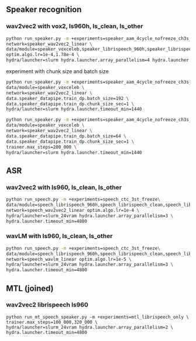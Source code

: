 ## Speaker recognition

### wav2vec2 with vox2, ls960h, ls_clean, ls_other

```bash
python run_speaker.py -m +experiments=speaker_aam_4cycle_nofreeze_ch3s_bs64 \
network=speaker_wav2vec2_linear \
data/module=speaker_voxceleb,speaker_librispeech_960h,speaker_librispeech_clean,speaker_librispeech_other \
optim.algo.lr=1e-4,1.78e-4 \
hydra/launcher=slurm hydra.launcher.array_parallelism=4 hydra.launcher.timeout_min=1440
```

experiment with chunk size and batch size

```bash
python run_speaker.py -m +experiments=speaker_aam_4cycle_nofreeze_ch3s_bs64 \
data/module=speaker_voxceleb \
network=speaker_wav2vec2_linear \
data.speaker_datapipe.train_dp.batch_size=192 \
data.speaker_datapipe.train_dp.chunk_size_sec=1 \
hydra/launcher=slurm hydra.launcher.timeout_min=1440
```

```bash
python run_speaker.py -m +experiments=speaker_aam_4cycle_nofreeze_ch3s_bs64 \
data/module=speaker_voxceleb \
network=speaker_wav2vec2_linear \
data.speaker_datapipe.train_dp.batch_size=64 \
data.speaker_datapipe.train_dp.chunk_size_sec=1 \
trainer.max_steps=200_000 \
hydra/launcher=slurm hydra.launcher.timeout_min=1440
```


## ASR

### wav2vec2 with ls960, ls_clean, ls_other

```bash
python run_speech.py -m +experiments=speech_ctc_3st_freeze\
data/module=speech_librispeech_960h,speech_librispeech_clean,speech_librispeech_other \
network=speech_wav2vec2_linear optim.algo.lr=1e-4 \
hydra/launcher=slurm_24vram hydra.launcher.array_parallelism=3 \
hydra.launcher.timeout_min=4800
```
### wavLM with ls960, ls_clean, ls_other

```bash
python run_speech.py -m +experiments=speech_ctc_3st_freeze\
data/module=speech_librispeech_960h,speech_librispeech_clean,speech_librispeech_other \
network=speech_wavlm_linear optim.algo.lr=1e-5 \
hydra/launcher=slurm_24vram hydra.launcher.array_parallelism=3 \
hydra.launcher.timeout_min=4800
```

## MTL (joined)

### wav2vec2 librispeech ls960

```
python run_mt_speech_speaker.py -m +experiments=mtl_librispeech_only \
trainer.max_steps=100_000,320_000 \
hydra/launcher=slurm_24vram hydra.launcher.array_parallelism=2 \
hydra.launcher.timeout_min=4800
```
